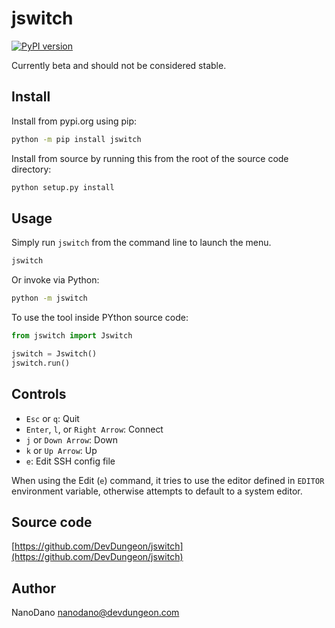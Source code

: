 # jswitch

[![PyPI version](https://badge.fury.io/py/jswitch.svg)](https://pypi.org/project/jswitch/)

Currently beta and should not be considered stable.

<!-- ![Works in Windows, Mac, Linux](screenshots/screenshot1.png) -->

## Install

Install from pypi.org using pip:

```bash
python -m pip install jswitch
```

Install from source by running this from
the root of the source code directory:

```bash
python setup.py install
```

## Usage

Simply run `jswitch` from the command line to launch the menu.

```bash
jswitch
```

Or invoke via Python:

```bash
python -m jswitch
```

To use the tool inside PYthon source code:

```python
from jswitch import Jswitch

jswitch = Jswitch()
jswitch.run()
```

## Controls

- `Esc` or `q`: Quit
- `Enter`, `l`, or `Right Arrow`: Connect
- `j` or `Down Arrow`: Down
- `k` or `Up Arrow`: Up
- `e`: Edit SSH config file

When using the Edit (`e`) command, it tries to use
the editor defined in `EDITOR` environment variable,
otherwise attempts to default to a system editor. 

## Source code

[https://github.com/DevDungeon/jswitch](https://github.com/DevDungeon/jswitch)

## Author

NanoDano <nanodano@devdungeon.com>

